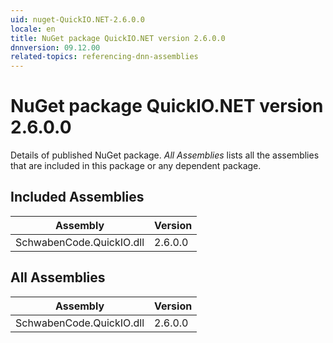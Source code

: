 ```yaml
---
uid: nuget-QuickIO.NET-2.6.0.0
locale: en
title: NuGet package QuickIO.NET version 2.6.0.0
dnnversion: 09.12.00
related-topics: referencing-dnn-assemblies
---
```


# NuGet package QuickIO.NET version 2.6.0.0
Details of published NuGet package.
*All Assemblies* lists all the assemblies that are included in this package or any dependent package.

## Included Assemblies

|Assembly|Version|
|---|---|
|SchwabenCode.QuickIO.dll|2.6.0.0|

## All Assemblies

|Assembly|Version|
|---|---|
|SchwabenCode.QuickIO.dll|2.6.0.0|

